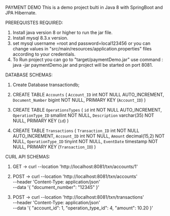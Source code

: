 PAYMENT DEMO
This is a demo project bulti in Java 8 with SpringBoot and JPA Hibernate.

PREREQUISTES REQUIRED:

1. Install java version 8 or higher to run the jar file.
2. Install mysql 8.3.x version.
3. set mysql username =root and password=local123456 or you can change values in "src/main/resources/application.properties" files according to your credentials.
4. To Run project you can go to  "target/paymentDemo.jar"  use command :  java -jar paymentDemo.jar and project will be started on port 8081.



DATABASE SCHEMAS:

 1. Create Database transactiondb;
 2. CREATE TABLE `Accounts` (
  `Account_ID` int NOT NULL AUTO_INCREMENT,
  `Document_Number` bigint NOT NULL,
  PRIMARY KEY (`Account_ID`)
)
  3.  CREATE TABLE `OperationsTypes` (
  `id` int NOT NULL AUTO_INCREMENT,
  `OperationType_ID` smallint NOT NULL,
  `Description` varchar(35) NOT NULL,
  PRIMARY KEY (`id`)
)

4. CREATE TABLE `Transactions` (
  `Transaction_ID` int NOT NULL AUTO_INCREMENT,
  `Account_ID` int NOT NULL,
  `Amount` decimal(15,2) NOT NULL,
  `OperationType_ID` tinyint NOT NULL,
  `EventDate` timestamp NOT NULL,
  PRIMARY KEY (`Transaction_ID`)
)

CURL API SCHEMAS:
  
  1. GET ->  curl --location 'http://localhost:8081/txn/accounts/1'
  2. POST ->  curl --location 'http://localhost:8081/txn/accounts' \
    --header 'Content-Type: application/json' \
    --data '{
   "document_number": "12345"
     }'

 3. POST -> curl --location 'http://localhost:8081/txn/transactions' \
        --header 'Content-Type: application/json' \
        --data '{
        "account_id": 1,
        "operation_type_id": 4,
        "amount": 10.20
        }'
     









